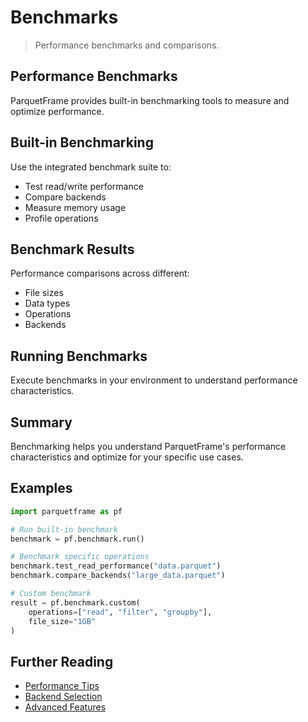 # Benchmarks

> Performance benchmarks and comparisons.

## Performance Benchmarks

ParquetFrame provides built-in benchmarking tools to measure and optimize performance.

## Built-in Benchmarking

Use the integrated benchmark suite to:
- Test read/write performance
- Compare backends
- Measure memory usage
- Profile operations

## Benchmark Results

Performance comparisons across different:
- File sizes
- Data types
- Operations
- Backends

## Running Benchmarks

Execute benchmarks in your environment to understand performance characteristics.

## Summary

Benchmarking helps you understand ParquetFrame's performance characteristics and optimize for your specific use cases.

## Examples

```python
import parquetframe as pf

# Run built-in benchmark
benchmark = pf.benchmark.run()

# Benchmark specific operations
benchmark.test_read_performance("data.parquet")
benchmark.compare_backends("large_data.parquet")

# Custom benchmark
result = pf.benchmark.custom(
    operations=["read", "filter", "groupby"],
    file_size="1GB"
)
```

## Further Reading

- [Performance Tips](../analytics-statistics/benchmarking.md)
- [Backend Selection](backends.md)
- [Advanced Features](phase1-advanced.md)
